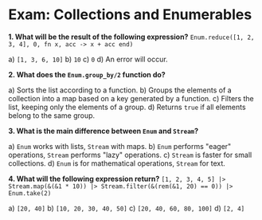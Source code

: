 # Exam: Collections and Enumerables

**1. What will be the result of the following expression?**
`Enum.reduce([1, 2, 3, 4], 0, fn x, acc -> x + acc end)`

a) `[1, 3, 6, 10]`
b) `10`
c) `0`
d) An error will occur.

**2. What does the `Enum.group_by/2` function do?**

a) Sorts the list according to a function.
b) Groups the elements of a collection into a map based on a key generated by a function.
c) Filters the list, keeping only the elements of a group.
d) Returns `true` if all elements belong to the same group.

**3. What is the main difference between `Enum` and `Stream`?**

a) `Enum` works with lists, `Stream` with maps.
b) `Enum` performs "eager" operations, `Stream` performs "lazy" operations.
c) `Stream` is faster for small collections.
d) `Enum` is for mathematical operations, `Stream` for text.

**4. What will the following expression return?**
`[1, 2, 3, 4, 5] |> Stream.map(&(&1 * 10)) |> Stream.filter(&(rem(&1, 20) == 0)) |> Enum.take(2)`

a) `[20, 40]`
b) `[10, 20, 30, 40, 50]`
c) `[20, 40, 60, 80, 100]`
d) `[2, 4]`